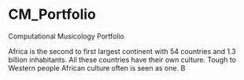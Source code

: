 # CM_Portfolio
Computational Musicology Portfolio

Africa is the second to first largest continent with 54 countries and 1.3 billion inhabitants. All these countries have their own culture. Tough to Western people African culture often is seen as one. B
